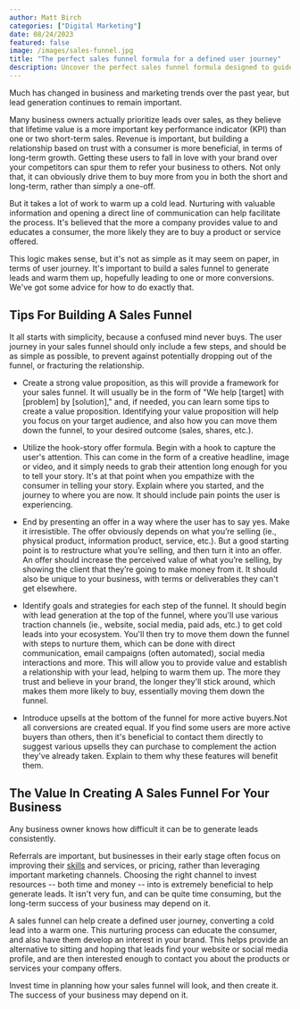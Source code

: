 ```yaml
---
author: Matt Birch
categories: ["Digital Marketing"]
date: 08/24/2023
featured: false
image: /images/sales-funnel.jpg
title: "The perfect sales funnel formula for a defined user journey"
description: Uncover the perfect sales funnel formula designed to guide your audience through a well-defined user journey, maximizing engagement, nurturing leads, and boosting conversions at every stage of the funnel.
---
```


Much has changed in business and marketing trends over the past year, but lead generation continues to remain important.

Many business owners actually prioritize leads over sales, as they believe that lifetime value is a more important key performance indicator (KPI) than one or two short-term sales. Revenue is important, but building a relationship based on trust with a consumer is more beneficial, in terms of long-term growth. Getting these users to fall in love with your brand over your competitors can spur them to refer your business to others. Not only that, it can obviously drive them to buy more from you in both the short and long-term, rather than simply a one-off.

But it takes a lot of work to warm up a cold lead. Nurturing with valuable information and opening a direct line of communication can help facilitate the process. It's believed that the more a company provides value to and educates a consumer, the more likely they are to buy a product or service offered.

This logic makes sense, but it's not as simple as it may seem on paper, in terms of user journey. It's important to build a sales funnel to generate leads and warm them up, hopefully leading to one or more conversions. We've got some advice for how to do exactly that.

## Tips For Building A Sales Funnel

It all starts with simplicity, because a confused mind never buys. The user journey in your sales funnel should only include a few steps, and should be as simple as possible, to prevent against potentially dropping out of the funnel, or fracturing the relationship.

- Create a strong value proposition, as this will provide a framework for your sales funnel. It will usually be in the form of "We help [target] with [problem] by [solution]," and, if needed, you can learn some tips to create a value proposition. Identifying your value proposition will help you focus on your target audience, and also how you can move them down the funnel, to your desired outcome (sales, shares, etc.).

- Utilize the hook-story offer formula. Begin with a hook to capture the user's attention. This can come in the form of a creative headline, image or video, and it simply needs to grab their attention long enough for you to tell your story. It's at that point when you empathize with the consumer in telling your story. Explain where you started, and the journey to where you are now. It should include pain points the user is experiencing.

- End by presenting an offer in a way where the user has to say yes. Make it irresistible. The offer obviously depends on what you’re selling (ie., physical product, information product, service, etc.). But a good starting point is to restructure what you’re selling, and then turn it into an offer. An offer should increase the perceived value of what you’re selling, by showing the client that they’re going to make money from it. It should also be unique to your business, with terms or deliverables they can't get elsewhere.

- Identify goals and strategies for each step of the funnel. It should begin with lead generation at the top of the funnel, where you'll use various traction channels (ie., website, social media, paid ads, etc.) to get cold leads into your ecosystem. You'll then try to move them down the funnel with steps to nurture them, which can be done with direct communication, email campaigns (often automated), social media interactions and more. This will allow you to provide value and establish a relationship with your lead, helping to warm them up. The more they trust and believe in your brand, the longer they'll stick around, which makes them more likely to buy, essentially moving them down the funnel.

- Introduce upsells at the bottom of the funnel for more active buyers.Not all conversions are created equal. If you find some users are more active buyers than others, then it's beneficial to contact them directly to suggest various upsells they can purchase to complement the action they've already taken. Explain to them why these features will benefit them.

## The Value In Creating A Sales Funnel For Your Business

Any business owner knows how difficult it can be to generate leads consistently.

Referrals are important, but businesses in their early stage often focus on improving their [skills](/skills/technical-skills) and services, or pricing, rather than leveraging important marketing channels. Choosing the right channel to invest resources -- both time and money -- into is extremely beneficial to help generate leads. It isn't very fun, and can be quite time consuming, but the long-term success of your business may depend on it.

A sales funnel can help create a defined user journey, converting a cold lead into a warm one. This nurturing process can educate the consumer, and also have them develop an interest in your brand. This helps provide an alternative to sitting and hoping that leads find your website or social media profile, and are then interested enough to contact you about the products or services your company offers.

Invest time in planning how your sales funnel will look, and then create it. The success of your business may depend on it.
